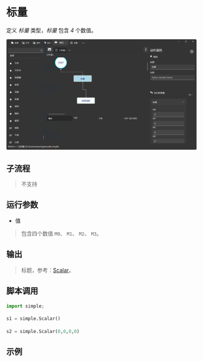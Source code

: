 # 标量 
定义 *标量* 类型，*标量* 包含 *4* 个数值。


![TypeScalar](./images/11.png)

## 子流程
> 不支持


## 运行参数


* 值
> 包含四个数值 `M0`、 `M1`、 `M2`、 `M3`。

## 输出

> 标题，参考：[Scalar](./types/Scalar.md)。
    


## 脚本调用

```python
import simple;

s1 = simple.Scalar()

s2 = simple.Scalar(0,0,0,0)

```

## 示例